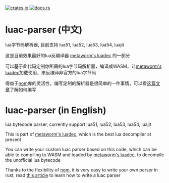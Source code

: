 
[![crates.io](https://img.shields.io/crates/v/luac-parser.svg)](https://crates.io/crates/luac-parser)
[![docs.rs](https://docs.rs/luac-parser/badge.svg)](https://docs.rs/luac-parser)

# luac-parser (中文)

lua字节码解析器, 目前支持 lua51, lua52, lua53, lua54, luajit

这是目前效果最好的lua反编译器 [metaworm's luadec](http://luadec.metaworm.site) 的一部分

可以基于此代码定制你所需的lua字节码解析器，编译成WASM，让[metaworm's luadec][luadec]加载使用，来反编译非官方的lua字节码

得益于[nom][nom]库的灵活性，编写定制的解析器是很简单的一件事情，可以看[这篇文章][write-parser]了解如何编写

# luac-parser (in English)

lua bytecode parser, currently support lua51, lua52, lua53, lua54, luajit

This is part of [metaworm's luadec][luadec], which is the best lua decompiler at present

You can write your custom luac parser based on this code, which can be able to compiling to WASM and loaded by [metaworm's luadec][luadec], to decompile the unofficial lua bytecode

[luadec]: http://luadec.metaworm.site
[nom]: https://github.com/rust-bakery/nom

Thanks to the flexibility of [nom][nom], it is very easy to write your own parser in rust, read [this article][write-parser] to learn how to write a luac parser

[luadec]: http://luadec.metaworm.site
[nom]: https://github.com/rust-bakery/nom
[write-parser]: https://github.com/metaworm/luac-parser-rs/wiki/Write-custom-luac-parser